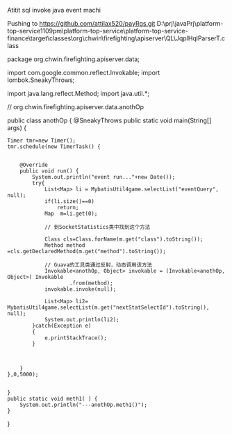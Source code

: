 Atitit sql invoke java event machi

Pushing to https://github.com/attilax520/payRgs.git
D:\prj\javaPrj\platform-top-service1109pm\platform-top-service\platform-top-service-finance\target\classes\org\chwin\firefighting\apiserver\QL\JqplHqlParserT.class

package org.chwin.firefighting.apiserver.data;

import com.google.common.reflect.Invokable;
import lombok.SneakyThrows;


import java.lang.reflect.Method;
import java.util.*;

// org.chwin.firefighting.apiserver.data.anothOp

public class anothOp {
@SneakyThrows
    public static void main(String[] args) {

    Timer tmr=new Timer();
    tmr.schedule(new TimerTask() {


        @Override
        public void run() {
            System.out.println("event run..."+new Date());
            try{
                List<Map> li = MybatisUtil4game.selectList("eventQuery", null);
                if(li.size()==0)
                    return;
                Map  m=li.get(0);

                // 到SocketStatistics类中找到这个方法

                Class cls=Class.forName(m.get("class").toString());
                Method method =cls.getDeclaredMethod(m.get("method").toString());

                // Guava的工具类通过反射，动态调用该方法
                Invokable<anothOp, Object> invokable = (Invokable<anothOp, Object>) Invokable
                        .from(method);
                invokable.invoke(null);

                List<Map> li2=  MybatisUtil4game.selectList(m.get("nextStatSelectId").toString(), null);
                System.out.println(li2);
            }catch(Exception e)
            {
                e.printStackTrace();
            }



        }
    },0,5000);


    }
    public static void meth1( ) {
        System.out.println("---anothOp.meth1()");
    }

}

